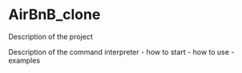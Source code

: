 # AirBnB_clone
Description of the project

Description of the command interpreter
	- how to start
	- how to use
	- examples
